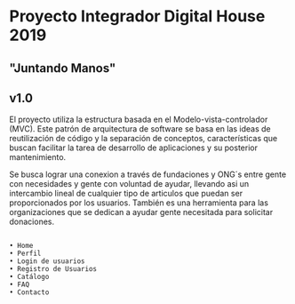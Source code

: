 ﻿# Proyecto Integrador Digital House 2019

## "Juntando Manos"
## v1.0

El proyecto utiliza la estructura basada en el Modelo-vista-controlador (MVC). Este patrón de arquitectura de software se basa en las ideas de reutilización de código y la separación de conceptos, características que buscan facilitar la tarea de desarrollo de aplicaciones y su posterior mantenimiento.

Se busca lograr una conexion a través de fundaciones y ONG´s entre gente con necesidades y gente con voluntad de ayudar, llevando asi un intercambio lineal de cualquier tipo de articulos que puedan ser proporcionados por los usuarios. También es una herramienta para las organizaciones que se dedican a ayudar gente necesitada para solicitar donaciones.

``` Contenido y Caracteristicas:

• Home
• Perfil
• Login de usuarios
• Registro de Usuarios
• Catálogo
• FAQ
• Contacto

